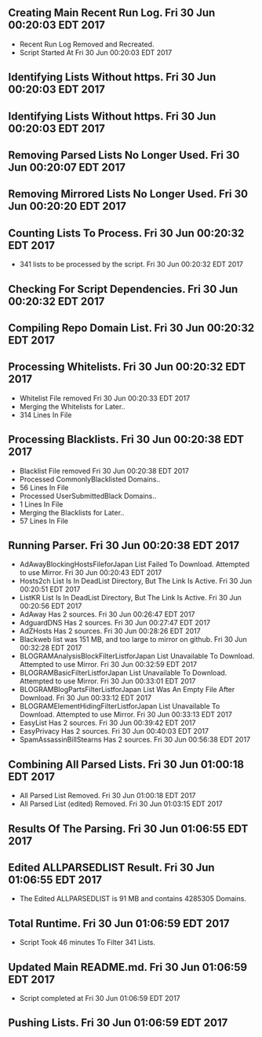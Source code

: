 ## Creating Main Recent Run Log. Fri 30 Jun 00:20:03 EDT 2017
* Recent Run Log Removed and Recreated.
* Script Started At Fri 30 Jun 00:20:03 EDT 2017

## Identifying Lists Without https. Fri 30 Jun 00:20:03 EDT 2017
## Identifying Lists Without https. Fri 30 Jun 00:20:03 EDT 2017

## Removing Parsed Lists No Longer Used. Fri 30 Jun 00:20:07 EDT 2017

## Removing Mirrored Lists No Longer Used. Fri 30 Jun 00:20:20 EDT 2017

## Counting Lists To Process. Fri 30 Jun 00:20:32 EDT 2017
* 	341 lists to be processed by the script. Fri 30 Jun 00:20:32 EDT 2017


## Checking For Script Dependencies. Fri 30 Jun 00:20:32 EDT 2017

## Compiling Repo Domain List. Fri 30 Jun 00:20:32 EDT 2017
## Processing Whitelists. Fri 30 Jun 00:20:32 EDT 2017
* Whitelist File removed Fri 30 Jun 00:20:33 EDT 2017
* Merging the Whitelists for Later..
* 	314 Lines In File

## Processing Blacklists. Fri 30 Jun 00:20:38 EDT 2017
* Blacklist File removed Fri 30 Jun 00:20:38 EDT 2017
* Processed CommonlyBlacklisted Domains..
* 	56 Lines In File
* Processed UserSubmittedBlack Domains..
* 	1 Lines In File
* Merging the Blacklists for Later..
* 	57 Lines In File


## Running Parser. Fri 30 Jun 00:20:38 EDT 2017
* AdAwayBlockingHostsFileforJapan List Failed To Download. Attempted to use Mirror. Fri 30 Jun 00:20:43 EDT 2017
* Hosts2ch List Is In DeadList Directory, But The Link Is Active. Fri 30 Jun 00:20:51 EDT 2017
* ListKR List Is In DeadList Directory, But The Link Is Active. Fri 30 Jun 00:20:56 EDT 2017
* AdAway Has 2 sources. Fri 30 Jun 00:26:47 EDT 2017
* AdguardDNS Has 2 sources. Fri 30 Jun 00:27:47 EDT 2017
* AdZHosts Has 2 sources. Fri 30 Jun 00:28:26 EDT 2017
* Blackweb list was 151 MB, and too large to mirror on github. Fri 30 Jun 00:32:28 EDT 2017
* BLOGRAMAnalysisBlockFilterListforJapan List Unavailable To Download. Attempted to use Mirror. Fri 30 Jun 00:32:59 EDT 2017
* BLOGRAMBasicFilterListforJapan List Unavailable To Download. Attempted to use Mirror. Fri 30 Jun 00:33:01 EDT 2017
* BLOGRAMBlogPartsFilterListforJapan List Was An Empty File After Download. Fri 30 Jun 00:33:12 EDT 2017
* BLOGRAMElementHidingFilterListforJapan List Unavailable To Download. Attempted to use Mirror. Fri 30 Jun 00:33:13 EDT 2017
* EasyList Has 2 sources. Fri 30 Jun 00:39:42 EDT 2017
* EasyPrivacy Has 2 sources. Fri 30 Jun 00:40:03 EDT 2017
* SpamAssassinBillStearns Has 2 sources. Fri 30 Jun 00:56:38 EDT 2017

## Combining All Parsed Lists. Fri 30 Jun 01:00:18 EDT 2017
* All Parsed List Removed. Fri 30 Jun 01:00:18 EDT 2017
* All Parsed List (edited) Removed. Fri 30 Jun 01:03:15 EDT 2017

## Results Of The Parsing. Fri 30 Jun 01:06:55 EDT 2017
## Edited ALLPARSEDLIST Result. Fri 30 Jun 01:06:55 EDT 2017
* The Edited ALLPARSEDLIST is 91 MB and contains 	4285305 Domains.

## Total Runtime. Fri 30 Jun 01:06:59 EDT 2017
* Script Took 46 minutes To Filter  341 Lists.

## Updated Main README.md. Fri 30 Jun 01:06:59 EDT 2017

* Script completed at Fri 30 Jun 01:06:59 EDT 2017

## Pushing Lists. Fri 30 Jun 01:06:59 EDT 2017
